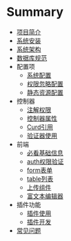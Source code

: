 # Summary

* [项目简介](README.md)
* [系统安装](base/install.md)
* [系统架构](base/architecture.md)
* [数据库规范](database/database.md)
* 配置项
    * [系统配置](config/system.md)
    * [权限忽略配置](config/auth.md)
    * [静态资源配置](config/static.md)
* 控制器
    * [注解权限](backend/controller/annotations.md)
    * [控制器属性](backend/controller/attributes.md)
    * [Curd引用](backend/controller/curd.md)
    * [验证器使用](backend/controller/validate.md)
* 前端
    * [必看基础信息](frontend/base.md)
    * [auth权限验证](frontend/auth.md)
    * [form表单](frontend/form.md)
    * [table列表](frontend/table.md)
    * [上传组件](frontend/upload.md)
    * [富文本编辑器](frontend/editor.md)
* 插件功能
    * [插件使用](addons/use.md)
    * [插件开发](addons/dev.md)
* [常见问题](base/question.md)

